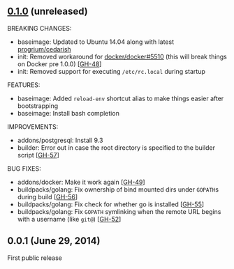 ## [0.1.0](https://github.com/fgrehm/devstep/compare/v0.0.1...master) (unreleased)

BREAKING CHANGES:

  - baseimage: Updated to Ubuntu 14.04 along with latest [progrium/cedarish](https://github.com/progrium/cedarish)
  - init: Removed workaround for [docker/docker#5510](https://github.com/docker/docker/issues/5510)
    (this will break things on Docker pre 1.0.0) [[GH-48]]
  - init: Removed support for executing `/etc/rc.local` during startup

[GH-48]: https://github.com/fgrehm/devstep/issues/48


FEATURES:

  - baseimage: Added `reload-env` shortcut alias to make things easier after
    bootstrapping
  - baseimage: Install bash completion

IMPROVEMENTS:

  - addons/postgresql: Install 9.3
  - builder: Error out in case the root directory is specified to the builder script [[GH-57]]

[GH-57]: https://github.com/fgrehm/devstep/issues/57

BUG FIXES:

  - addons/docker: Make it work again [[GH-49]]
  - buildpacks/golang: Fix ownership of bind mounted dirs under `GOPATH`s during build [[GH-56]]
  - buildpacks/golang: Fix check for whether go is installed [[GH-55]]
  - buildpacks/golang: Fix `GOPATH` symlinking when the remote URL begins with a
    username (like `git@`) [[GH-52]]

[GH-49]: https://github.com/fgrehm/devstep/issues/49
[GH-52]: https://github.com/fgrehm/devstep/issues/52
[GH-55]: https://github.com/fgrehm/devstep/issues/55
[GH-56]: https://github.com/fgrehm/devstep/issues/56

## 0.0.1 (June 29, 2014)

First public release
